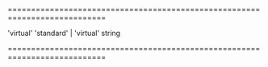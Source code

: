 <!--**
/*-------------------------------------------
    Auto-generated file. Do not modify.
-------------------------------------------

**-->
===========================================================================
<!--default-->'virtual'<!--/default-->
<!--acceptValues-->'standard' | 'virtual'<!--/acceptValues-->
<!--type-->string<!--/type-->
===========================================================================

<!--shortDescription-->

<!--/shortDescription-->

<!--fullDescription-->

<!--/fullDescription-->